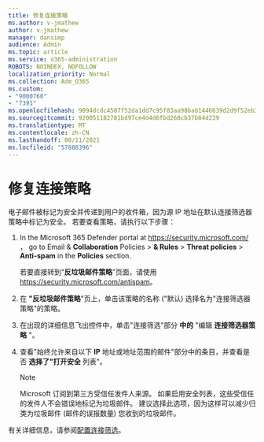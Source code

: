```yaml
---
title: 修复连接策略
ms.author: v-jmathew
author: v-jmathew
manager: dansimp
audience: Admin
ms.topic: article
ms.service: o365-administration
ROBOTS: NOINDEX, NOFOLLOW
localization_priority: Normal
ms.collection: Adm_O365
ms.custom:
- "9000760"
- "7391"
ms.openlocfilehash: 9094dcdc4507f52da1dd7c95f83aa98bab1446639d2d9f52eb3a7bc849dc183c
ms.sourcegitcommit: 920051182781bd97ce4d4d6fbd268cb37b84d239
ms.translationtype: MT
ms.contentlocale: zh-CN
ms.lasthandoff: 08/11/2021
ms.locfileid: "57888396"
---
```

# <a name="fix-connection-policy"></a>修复连接策略

电子邮件被标记为安全并传递到用户的收件箱，因为源 IP 地址在默认连接筛选器策略中标记为安全。 若要查看策略，请执行以下步骤：

1. In the Microsoft 365 Defender portal at <https://security.microsoft.com/> ， go to Email & **Collaboration** Policies \> **& Rules** \> **Threat policies** \> **Anti-spam** in the **Policies** section.

   若要直接转到“**反垃圾邮件策略**”页面，请使用 <https://security.microsoft.com/antispam>。

2. 在 **"反垃圾邮件策略**"页上，单击该策略的名称 ("默认) 选择名为"连接筛选器策略"的策略。

3. 在出现的详细信息飞出控件中，单击"连接筛选"部分 **中的** "编辑 **连接筛选器策略** "。

4. 查看"始终允许来自以下 **IP** 地址或地址范围的邮件"部分中的条目，并查看是否 **选择了"打开安全** 列表"。

   > [!NOTE]
   > Microsoft 订阅到第三方受信任发件人来源。 如果启用安全列表，这些受信任的发件人不会错误地标记为垃圾邮件。 建议选择此选项，因为这样可以减少归类为垃圾邮件 (邮件的误报数量) 您收到的垃圾邮件。

有关详细信息，请参阅[配置连接筛选](https://docs.microsoft.com/microsoft-365/security/office-365-security/configure-the-connection-filter-policy)。

